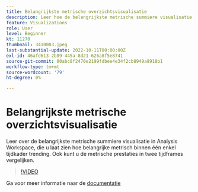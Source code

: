 ```yaml
---
title: Belangrijkste metrische overzichtsvisualisatie
description: Leer hoe de belangrijkste metrische summiere visualisatie u laat zien hoe belangrijke metrisch binnen één enkel tijdkader trending.
feature: Visualizations
role: User
level: Beginner
kt: 11270
thumbnail: 3410003.jpeg
last-substantial-update: 2022-10-11T00:00:00Z
exl-id: 46afd613-2b89-445a-8d21-626a8f5e8741
source-git-commit: 00abc8f2470e2199fdbee4e34f2cb8949a8918b1
workflow-type: tm+mt
source-wordcount: '79'
ht-degree: 0%

---
```


# Belangrijkste metrische overzichtsvisualisatie

Leer over de belangrijkste metrische summiere visualisatie in Analysis Workspace, die u laat zien hoe belangrijke metrisch binnen één enkel tijdkader trending. Ook kunt u de metrische prestaties in twee tijdframes vergelijken.

>[!VIDEO](https://video.tv.adobe.com/v/3410003/?quality=12&learn=on)

Ga voor meer informatie naar de [documentatie](https://experienceleague.adobe.com/docs/analytics/analyze/analysis-workspace/visualizations/key-metric.html?lang=en)
